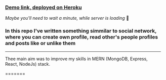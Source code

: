 ### [Demo link, deployed on Heroku](https://polar-basin-27828.herokuapp.com/) ### 
*Maybe you'll need to wait a minute, while server is loading* &#129300;

### In this repo I've written something simmilar to social network, where you can create own profile, read other's people profiles and posts like or unlike them ###
---
Thee main aim was to improve my skills in MERN (MongoDB, Express, React, NodeJs) stack.

=======